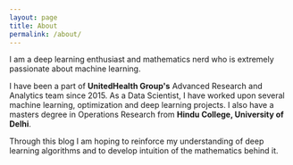 ```yaml
---
layout: page
title: About
permalink: /about/
---
```


I am a deep learning enthusiast and mathematics nerd who is extremely passionate about machine learning.

I have been a part of **UnitedHealth Group's** Advanced Research and Analytics team since 2015. As a Data Scientist, I have worked upon several machine learning, optimization and deep learning projects. I also have a masters degree in Operations Research from **Hindu College, University of Delhi**. 

Through this blog I am hoping to reinforce my understanding of deep learning algorithms and to develop intuition of the mathematics behind it.
